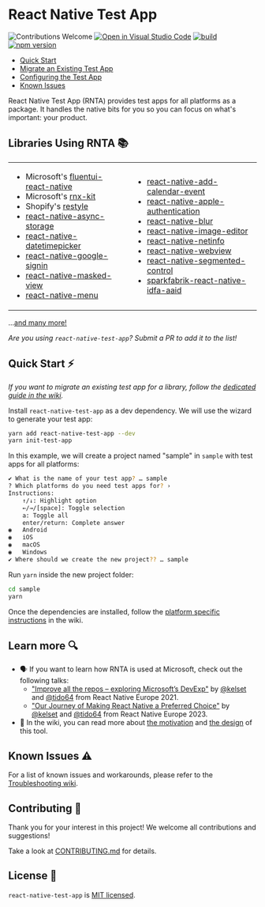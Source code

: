 # React Native Test App

![Contributions Welcome](https://img.shields.io/badge/contributions-welcome-brightgreen)
[![Open in Visual Studio Code](https://img.shields.io/static/v1?logo=visualstudiocode&label=&message=Open%20in%20Visual%20Studio%20Code&color=007acc&labelColor=444444&logoColor=007acc)](https://vscode.dev/github/microsoft/react-native-test-app)
[![build](https://github.com/microsoft/react-native-test-app/actions/workflows/build.yml/badge.svg?event=push)](https://github.com/microsoft/react-native-test-app/actions/workflows/build.yml)
[![npm version](https://img.shields.io/npm/v/react-native-test-app)](https://www.npmjs.com/package/react-native-test-app)

- [Quick Start](#quick-start-⚡)
- [Migrate an Existing Test App](https://github.com/microsoft/react-native-test-app/wiki/Migrate-an-Existing-Test-App)
- [Configuring the Test App](https://github.com/microsoft/react-native-test-app/wiki/Manifest-%28app.json%29)
- [Known Issues](#known-issues-⚠️)

React Native Test App (RNTA) provides test apps for all platforms as a package.
It handles the native bits for you so you can focus on what's important: your
product.

## Libraries Using RNTA 📚

<table>
<tr>
<td>

- Microsoft's
  [fluentui-react-native](https://github.com/microsoft/fluentui-react-native)
- Microsoft's [rnx-kit](https://github.com/microsoft/rnx-kit)
- Shopify's [restyle](https://github.com/Shopify/restyle)
- [react-native-async-storage](https://github.com/react-native-async-storage/async-storage)
- [react-native-datetimepicker](https://github.com/react-native-datetimepicker/datetimepicker)
- [react-native-google-signin](https://github.com/react-native-google-signin/google-signin)
- [react-native-masked-view](https://github.com/react-native-masked-view/masked-view)
- [react-native-menu](https://github.com/react-native-menu/menu)

</td>
<td>

- [react-native-add-calendar-event](https://github.com/vonovak/react-native-add-calendar-event)
- [react-native-apple-authentication](https://github.com/invertase/react-native-apple-authentication)
- [react-native-blur](https://github.com/Kureev/react-native-blur)
- [react-native-image-editor](https://github.com/callstack/react-native-image-editor)
- [react-native-netinfo](https://github.com/react-native-netinfo/react-native-netinfo)
- [react-native-webview](https://github.com/react-native-webview/react-native-webview)
- [react-native-segmented-control](https://github.com/react-native-segmented-control/segmented-control)
- [sparkfabrik-react-native-idfa-aaid](https://github.com/sparkfabrik/sparkfabrik-react-native-idfa-aaid)

</td>
</tr>
</table>

...[and many more!](https://github.com/microsoft/react-native-test-app/network/dependents)

_Are you using `react-native-test-app`? Submit a PR to add it to the list!_

## Quick Start ⚡

_If you want to migrate an existing test app for a library, follow the
[dedicated guide in the wiki](https://github.com/microsoft/react-native-test-app/wiki/Migrate-an-Existing-Test-App)._

Install `react-native-test-app` as a dev dependency. We will use the wizard to
generate your test app:

```sh
yarn add react-native-test-app --dev
yarn init-test-app
```

In this example, we will create a project named "sample" in `sample` with test
apps for all platforms:

```sh
✔ What is the name of your test app? … sample
? Which platforms do you need test apps for? ›
Instructions:
    ↑/↓: Highlight option
    ←/→/[space]: Toggle selection
    a: Toggle all
    enter/return: Complete answer
◉   Android
◉   iOS
◉   macOS
◉   Windows
✔ Where should we create the new project?? … sample
```

Run `yarn` inside the new project folder:

```sh
cd sample
yarn
```

Once the dependencies are installed, follow the
[platform specific instructions](https://github.com/microsoft/react-native-test-app/wiki/Quick-Start#platform-specific-instructions)
in the wiki.

## Learn more 🔍

- 🗣️ If you want to learn how RNTA is used at Microsoft, check out the following
  talks:
  - ["Improve all the repos – exploring Microsoft’s DevExp"](https://youtu.be/DAEnPV78rQc)
    by [@kelset](https://github.com/kelset) and
    [@tido64](https://github.com/tido64) from React Native Europe 2021.
  - ["Our Journey of Making React Native a Preferred Choice"](https://www.youtube.com/watch?v=PYMMxfttOug)
    by [@kelset](https://github.com/kelset) and
    [@tido64](https://github.com/tido64) from React Native Europe 2023.
- 📖 In the wiki, you can read more about
  [the motivation](https://github.com/microsoft/react-native-test-app/wiki#motivation)
  and
  [the design](https://github.com/microsoft/react-native-test-app/wiki/Design)
  of this tool.

## Known Issues ⚠️

For a list of known issues and workarounds, please refer to the
[Troubleshooting wiki](https://github.com/microsoft/react-native-test-app/wiki/Troubleshooting).

## Contributing 🤝

Thank you for your interest in this project! We welcome all contributions and
suggestions!

Take a look at [CONTRIBUTING.md](CONTRIBUTING.md) for details.

## License 📝

`react-native-test-app` is [MIT licensed](./LICENSE).
